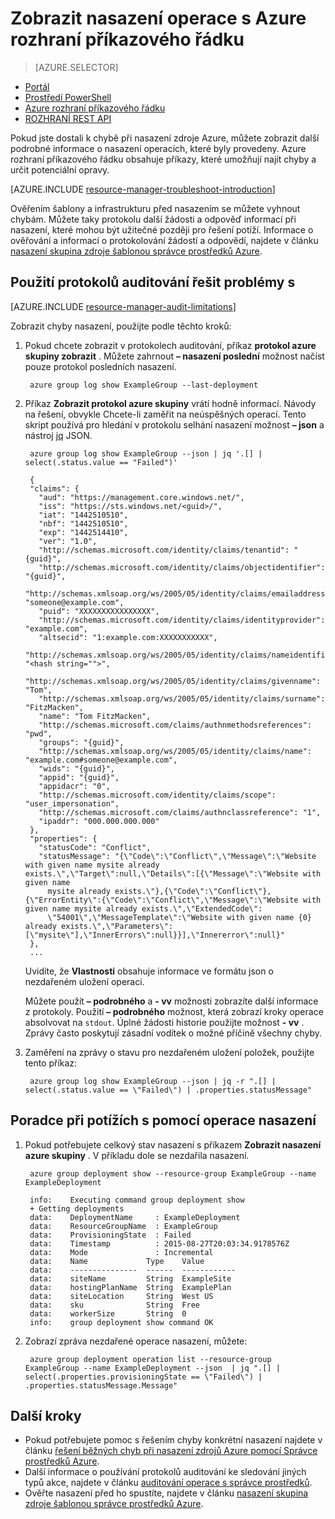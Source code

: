 <properties
   pageTitle="Zobrazit nasazení operace s Azure rozhraní příkazového řádku | Microsoft Azure"
   description="Popisuje, jak používat rozhraní příkazového řádku Azure zjistěte, jestli nejsou problémy s z nasazení Správce prostředků."
   services="azure-resource-manager,virtual-machines"
   documentationCenter=""
   tags="top-support-issue"
   authors="tfitzmac"
   manager="timlt"
   editor="tysonn"/>

<tags
   ms.service="azure-resource-manager"
   ms.devlang="na"
   ms.topic="article"
   ms.tgt_pltfrm="vm-multiple"
   ms.workload="infrastructure"
   ms.date="08/15/2016"
   ms.author="tomfitz"/>

# <a name="view-deployment-operations-with-azure-cli"></a>Zobrazit nasazení operace s Azure rozhraní příkazového řádku

> [AZURE.SELECTOR]
- [Portál](resource-manager-troubleshoot-deployments-portal.md)
- [Prostředí PowerShell](resource-manager-troubleshoot-deployments-powershell.md)
- [Azure rozhraní příkazového řádku](resource-manager-troubleshoot-deployments-cli.md)
- [ROZHRANÍ REST API](resource-manager-troubleshoot-deployments-rest.md)

Pokud jste dostali k chybě při nasazení zdroje Azure, můžete zobrazit další podrobné informace o nasazení operacích, které byly provedeny. Azure rozhraní příkazového řádku obsahuje příkazy, které umožňují najít chyby a určit potenciální opravy.

[AZURE.INCLUDE [resource-manager-troubleshoot-introduction](../includes/resource-manager-troubleshoot-introduction.md)]

Ověřením šablony a infrastrukturu před nasazením se můžete vyhnout chybám. Můžete taky protokolu další žádosti a odpověď informací při nasazení, které mohou být užitečné později pro řešení potíží. Informace o ověřování a informací o protokolování žádostí a odpovědí, najdete v článku [nasazení skupina zdroje šablonou správce prostředků Azure](resource-group-template-deploy-cli.md).

## <a name="use-audit-logs-to-troubleshoot"></a>Použití protokolů auditování řešit problémy s

[AZURE.INCLUDE [resource-manager-audit-limitations](../includes/resource-manager-audit-limitations.md)]

Zobrazit chyby nasazení, použijte podle těchto kroků:

1. Pokud chcete zobrazit v protokolech auditování, příkaz **protokol azure skupiny zobrazit** . Můžete zahrnout **– nasazení poslední** možnost načíst pouze protokol posledních nasazení.

        azure group log show ExampleGroup --last-deployment

2. Příkaz **Zobrazit protokol azure skupiny** vrátí hodně informací. Návody na řešení, obvykle Chcete-li zaměřit na neúspěšných operací. Tento skript používá pro hledání v protokolu selhání nasazení možnost **– json** a nástroj [jq](https://stedolan.github.io/jq/) JSON.

        azure group log show ExampleGroup --json | jq '.[] | select(.status.value == "Failed")'
        
        {
        "claims": {
          "aud": "https://management.core.windows.net/",
          "iss": "https://sts.windows.net/<guid>/",
          "iat": "1442510510",
          "nbf": "1442510510",
          "exp": "1442514410",
          "ver": "1.0",
          "http://schemas.microsoft.com/identity/claims/tenantid": "{guid}",
          "http://schemas.microsoft.com/identity/claims/objectidentifier": "{guid}",
          "http://schemas.xmlsoap.org/ws/2005/05/identity/claims/emailaddress": "someone@example.com",
          "puid": "XXXXXXXXXXXXXXXX",
          "http://schemas.microsoft.com/identity/claims/identityprovider": "example.com",
          "altsecid": "1:example.com:XXXXXXXXXXX",
          "http://schemas.xmlsoap.org/ws/2005/05/identity/claims/nameidentifier": "<hash string="">",
          "http://schemas.xmlsoap.org/ws/2005/05/identity/claims/givenname": "Tom",
          "http://schemas.xmlsoap.org/ws/2005/05/identity/claims/surname": "FitzMacken",
          "name": "Tom FitzMacken",
          "http://schemas.microsoft.com/claims/authnmethodsreferences": "pwd",
          "groups": "{guid}",
          "http://schemas.xmlsoap.org/ws/2005/05/identity/claims/name": "example.com#someone@example.com",
          "wids": "{guid}",
          "appid": "{guid}",
          "appidacr": "0",
          "http://schemas.microsoft.com/identity/claims/scope": "user_impersonation",
          "http://schemas.microsoft.com/claims/authnclassreference": "1",
          "ipaddr": "000.000.000.000"
        },
        "properties": {
          "statusCode": "Conflict",
          "statusMessage": "{\"Code\":\"Conflict\",\"Message\":\"Website with given name mysite already exists.\",\"Target\":null,\"Details\":[{\"Message\":\"Website with given name
            mysite already exists.\"},{\"Code\":\"Conflict\"},{\"ErrorEntity\":{\"Code\":\"Conflict\",\"Message\":\"Website with given name mysite already exists.\",\"ExtendedCode\":
            \"54001\",\"MessageTemplate\":\"Website with given name {0} already exists.\",\"Parameters\":[\"mysite\"],\"InnerErrors\":null}}],\"Innererror\":null}"
        },
        ...

    Uvidíte, že **Vlastnosti** obsahuje informace ve formátu json o nezdařeném uložení operaci.

    Můžete použít **– podrobného** a **- vv** možnosti zobrazíte další informace z protokoly.  Použití **– podrobného** možnost, která zobrazí kroky operace absolvovat na `stdout`. Úplné žádosti historie použijte možnost **- vv** . Zprávy často poskytují zásadní vodítek o možné příčině všechny chyby.

3. Zaměření na zprávy o stavu pro nezdařeném uložení položek, použijte tento příkaz:

        azure group log show ExampleGroup --json | jq -r ".[] | select(.status.value == \"Failed\") | .properties.statusMessage"


## <a name="use-deployment-operations-to-troubleshoot"></a>Poradce při potížích s pomocí operace nasazení

1. Pokud potřebujete celkový stav nasazení s příkazem **Zobrazit nasazení azure skupiny** . V příkladu dole se nezdařila nasazení.

        azure group deployment show --resource-group ExampleGroup --name ExampleDeployment
        
        info:    Executing command group deployment show
        + Getting deployments
        data:    DeploymentName     : ExampleDeployment
        data:    ResourceGroupName  : ExampleGroup
        data:    ProvisioningState  : Failed
        data:    Timestamp          : 2015-08-27T20:03:34.9178576Z
        data:    Mode               : Incremental
        data:    Name             Type    Value
        data:    ---------------  ------  ------------
        data:    siteName         String  ExampleSite
        data:    hostingPlanName  String  ExamplePlan
        data:    siteLocation     String  West US
        data:    sku              String  Free
        data:    workerSize       String  0
        info:    group deployment show command OK

2. Zobrazí zpráva nezdařené operace nasazení, můžete:

        azure group deployment operation list --resource-group ExampleGroup --name ExampleDeployment --json  | jq ".[] | select(.properties.provisioningState == \"Failed\") | .properties.statusMessage.Message"


## <a name="next-steps"></a>Další kroky

- Pokud potřebujete pomoc s řešením chyby konkrétní nasazení najdete v článku [řešení běžných chyb při nasazení zdrojů Azure pomocí Správce prostředků Azure](resource-manager-common-deployment-errors.md).
- Další informace o používání protokolů auditování ke sledování jiných typů akce, najdete v článku [auditování operace s správce prostředků](resource-group-audit.md).
- Ověřte nasazení před ho spustíte, najdete v článku [nasazení skupina zdroje šablonou správce prostředků Azure](resource-group-template-deploy.md).
